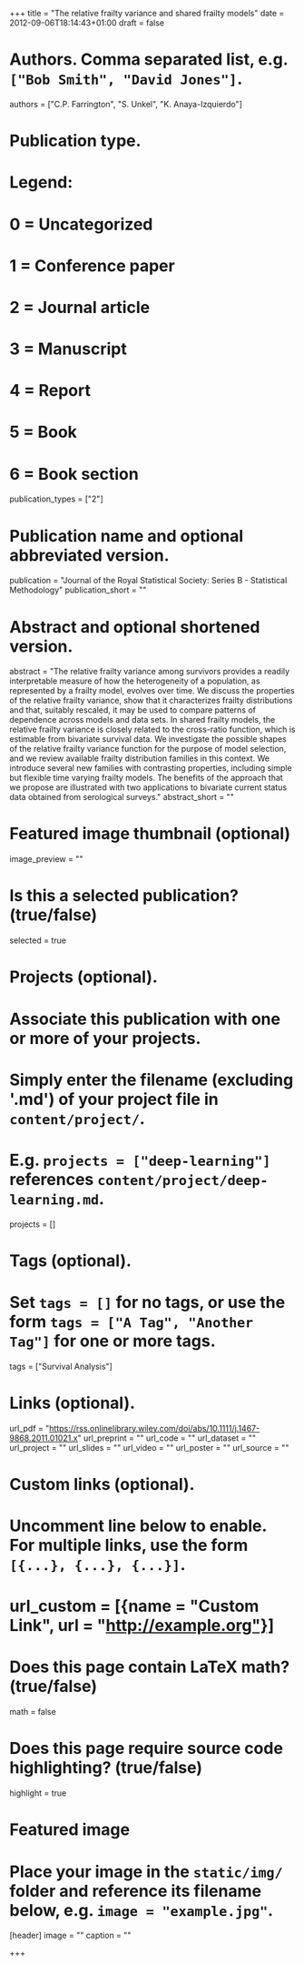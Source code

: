 +++
title = "The relative frailty variance and shared frailty models"
date = 2012-09-06T18:14:43+01:00
draft = false

# Authors. Comma separated list, e.g. `["Bob Smith", "David Jones"]`.
authors = ["C.P. Farrington", "S. Unkel", "K. Anaya-Izquierdo"]

# Publication type.
# Legend:
# 0 = Uncategorized
# 1 = Conference paper
# 2 = Journal article
# 3 = Manuscript
# 4 = Report
# 5 = Book
# 6 = Book section
publication_types = ["2"]

# Publication name and optional abbreviated version.
publication = "Journal of the Royal Statistical Society: Series B - Statistical Methodology"
publication_short = ""

# Abstract and optional shortened version.
abstract = "The relative frailty variance among survivors provides a readily interpretable measure of how the heterogeneity of a population, as represented by a frailty model, evolves over time. We discuss the properties of the relative frailty variance, show that it characterizes frailty distributions and that, suitably rescaled, it may be used to compare patterns of dependence across models and data sets. In shared frailty models, the relative frailty variance is closely related to the cross-ratio function, which is estimable from bivariate survival data. We investigate the possible shapes of the relative frailty variance function for the purpose of model selection, and we review available frailty distribution families in this context. We introduce several new families with contrasting properties, including simple but flexible time varying frailty models. The benefits of the approach that we propose are illustrated with two applications to bivariate current status data obtained from serological surveys."
abstract_short = ""

# Featured image thumbnail (optional)
image_preview = ""

# Is this a selected publication? (true/false)
selected = true

# Projects (optional).
#   Associate this publication with one or more of your projects.
#   Simply enter the filename (excluding '.md') of your project file in `content/project/`.
#   E.g. `projects = ["deep-learning"]` references `content/project/deep-learning.md`.
projects = []

# Tags (optional).
#   Set `tags = []` for no tags, or use the form `tags = ["A Tag", "Another Tag"]` for one or more tags.
tags = ["Survival Analysis"]

# Links (optional).
url_pdf = "https://rss.onlinelibrary.wiley.com/doi/abs/10.1111/j.1467-9868.2011.01021.x"
url_preprint = ""
url_code = ""
url_dataset = ""
url_project = ""
url_slides = ""
url_video = ""
url_poster = ""
url_source = ""

# Custom links (optional).
#   Uncomment line below to enable. For multiple links, use the form `[{...}, {...}, {...}]`.
# url_custom = [{name = "Custom Link", url = "http://example.org"}]

# Does this page contain LaTeX math? (true/false)
math = false

# Does this page require source code highlighting? (true/false)
highlight = true

# Featured image
# Place your image in the `static/img/` folder and reference its filename below, e.g. `image = "example.jpg"`.
[header]
image = ""
caption = ""

+++
